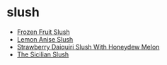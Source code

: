 # slush

 * [Frozen Fruit Slush](index/f/frozen-fruit-slush-200535.json)
 * [Lemon Anise Slush](index/l/lemon-anise-slush-201155.json)
 * [Strawberry Daiquiri Slush With Honeydew Melon](index/s/strawberry-daiquiri-slush-with-honeydew-melon-103697.json)
 * [The Sicilian Slush](index/t/the-sicilian-slush.json)
